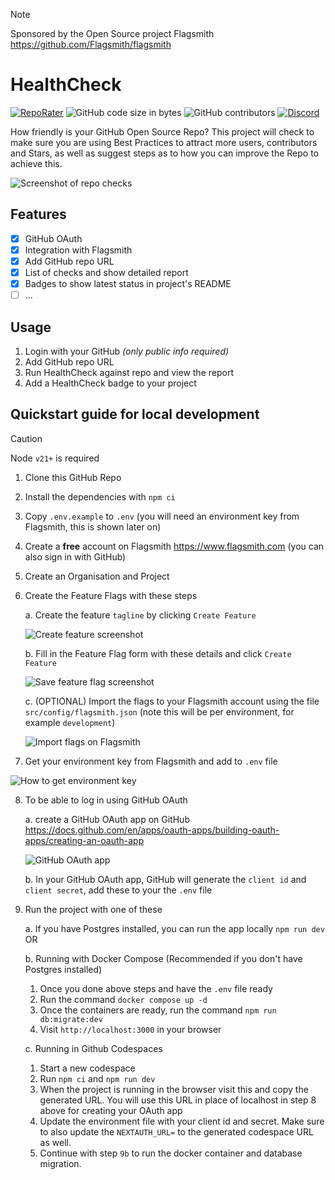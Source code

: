 > [!NOTE]
> Sponsored by the Open Source project Flagsmith https://github.com/Flagsmith/flagsmith

# HealthCheck

[![RepoRater](https://repo-rater.eddiehub.org/api/badge?owner=EddieHubCommunity&name=HealthCheck)](https://repo-rater.eddiehub.org/rate?owner=EddieHubCommunity&name=HealthCheck)
![GitHub code size in bytes](https://img.shields.io/github/languages/code-size/EddieHubCommunity/HealthCheck?style=plastic)
![GitHub contributors](https://img.shields.io/github/contributors/EddieHubCommunity/HealthCheck)
[![Discord](https://img.shields.io/badge/Discord-%235865F2.svg?style=plastic&logo=discord&logoColor=white)](http://discord.eddiehub.org)

How friendly is your GitHub Open Source Repo? This project will check to make sure you are using Best Practices to attract more users, contributors and Stars, as well as suggest steps as to how you can improve the Repo to achieve this.

![Screenshot of repo checks](https://github.com/user-attachments/assets/9ba48d9a-4aca-4bf2-ae2d-3997c8248a80)

## Features

- [x] GitHub OAuth
- [x] Integration with Flagsmith
- [x] Add GitHub repo URL
- [x] List of checks and show detailed report
- [x] Badges to show latest status in project's README
- [ ] ...

## Usage

1. Login with your GitHub _(only public info required)_
2. Add GitHub repo URL
3. Run HealthCheck against repo and view the report
4. Add a HealthCheck badge to your project

## Quickstart guide for local development

> [!CAUTION]
> Node `v21+` is required

1. Clone this GitHub Repo
2. Install the dependencies with `npm ci`
3. Copy `.env.example` to `.env` (you will need an environment key from Flagsmith, this is shown later on)
4. Create a **free** account on Flagsmith https://www.flagsmith.com (you can also sign in with GitHub)
5. Create an Organisation and Project
6. Create the Feature Flags with these steps

   a. Create the feature `tagline` by clicking `Create Feature`

   ![Create feature screenshot](https://github.com/EddieHubCommunity/HealthCheck/assets/624760/20bcf62c-a4be-487c-80ee-f5d39bcafde6)

   b. Fill in the Feature Flag form with these details and click `Create Feature`

   ![Save feature flag screenshot](https://github.com/EddieHubCommunity/HealthCheck/assets/624760/f0399aae-2b2f-4e47-83e2-9d3d21797a42)

   c. (OPTIONAL) Import the flags to your Flagsmith account using the file `src/config/flagsmith.json` (note this will be per environment, for example `development`)

   ![Import flags on Flagsmith](https://github.com/user-attachments/assets/825525e2-11ec-48a5-9c89-a45353142c29)

7. Get your environment key from Flagsmith and add to `.env` file

![How to get environment key](https://github.com/EddieHubCommunity/HealthCheck/assets/624760/0fb56934-2d27-486a-9859-365672771407)

8. To be able to log in using GitHub OAuth

   a. create a GitHub OAuth app on GitHub https://docs.github.com/en/apps/oauth-apps/building-oauth-apps/creating-an-oauth-app

   ![GitHub OAuth app](https://github.com/user-attachments/assets/cf2e4358-4b13-4c86-a8bb-5c6d83c37b4a)

   b. In your GitHub OAuth app, GitHub will generate the `client id` and `client secret`, add these to your the `.env` file

9. Run the project with one of these

   a. If you have Postgres installed, you can run the app locally `npm run dev` OR

   b. Running with Docker Compose (Recommended if you don't have Postgres installed)

   1. Once you done above steps and have the `.env` file ready
   2. Run the command `docker compose up -d`
   3. Once the containers are ready, run the command `npm run db:migrate:dev`
   4. Visit `http://localhost:3000` in your browser

   c. Running in Github Codespaces

   1. Start a new codespace
   2. Run `npm ci` and `npm run dev`
   3. When the project is running in the browser visit this and copy the generated URL. You will use this URL in place of localhost in step 8 above for creating your OAuth app
   4. Update the environment file with your client id and secret. Make sure to also update the `NEXTAUTH_URL=` to the generated codespace URL as well.
   5. Continue with step `9b` to run the docker container and database migration.
